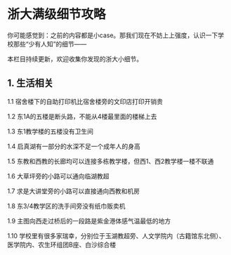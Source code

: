 # 浙大满级细节攻略
你可能感觉到：之前的内容都是小case。那我们现在不妨上上强度，认识一下学校那些“少有人知”的细节——

本栏目持续更新，欢迎收集你发现的浙大小细节。
## 1. 生活相关
1.1 宿舍楼下的自助打印机比宿舍楼旁的文印店打印开销贵

1.2 东1A的五楼是断头路，不能从4楼最里面的楼梯上去

1.3 东1教学楼的五楼没有卫生间

1.4 启真湖有一部分的水深不足一个成年人的身高

1.5 东教和西教的长廊均可以连接多栋教学楼，但西1、西2教学楼一楼不联通

1.6 大草坪旁的小路可以通向临湖教超

1.7 求是大讲堂旁的小路可以直接通向西教和机房

1.8 东3/4教学区的洗手间旁没有纸巾贩卖机

1.9 主图向西走过桥后的一段路是紫金港体感气温最低的地方

1.10 学校里有很多家瑞幸，分别位于玉湖教超旁、人文学院内（古籍馆东北侧）、医学院内、农生环组团B座、白沙综合楼

